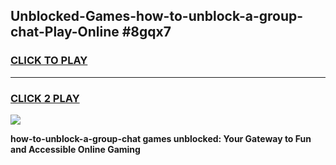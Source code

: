 
## Unblocked-Games-how-to-unblock-a-group-chat-Play-Online #8gqx7
<h3>
<a href="https://news.freeplayer.one?title=how-to-unblock-a-group-chat&ref=3">CLICK TO PLAY</a></h3>
<hr>

<h3>
<a href="https://news.freeplayer.one?title=how-to-unblock-a-group-chat&ref=3">CLICK 2 PLAY</a>
  
</h3>

<a href="https://news.freeplayer.one?title=how-to-unblock-a-group-chat&ref=3"><img src="https://clearcache.store/games.png"></a>


**how-to-unblock-a-group-chat games unblocked: Your Gateway to Fun and Accessible Online Gaming**
